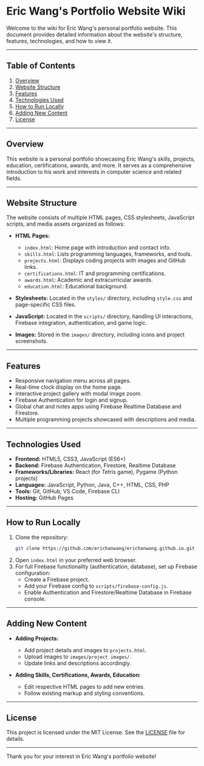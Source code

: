 # Eric Wang's Portfolio Website Wiki

Welcome to the wiki for Eric Wang's personal portfolio website. This document provides detailed information about the website's structure, features, technologies, and how to view it.

---

## Table of Contents

1. [Overview](#overview)
2. [Website Structure](#website-structure)
3. [Features](#features)
4. [Technologies Used](#technologies-used)
5. [How to Run Locally](#how-to-run-locally)
6. [Adding New Content](#adding-new-content)
7. [License](#license)

---

## Overview

This website is a personal portfolio showcasing Eric Wang's skills, projects, education, certifications, awards, and more. It serves as a comprehensive introduction to his work and interests in computer science and related fields.

---

## Website Structure

The website consists of multiple HTML pages, CSS stylesheets, JavaScript scripts, and media assets organized as follows:

- **HTML Pages:**
  - `index.html`: Home page with introduction and contact info.
  - `skills.html`: Lists programming languages, frameworks, and tools.
  - `projects.html`: Displays coding projects with images and GitHub links.
  - `certifications.html`: IT and programming certifications.
  - `awards.html`: Academic and extracurricular awards.
  - `education.html`: Educational background.

- **Stylesheets:** Located in the `styles/` directory, including `style.css` and page-specific CSS files.

- **JavaScript:** Located in the `scripts/` directory, handling UI interactions, Firebase integration, authentication, and game logic.

- **Images:** Stored in the `images/` directory, including icons and project screenshots.

---

## Features

- Responsive navigation menu across all pages.
- Real-time clock display on the home page.
- Interactive project gallery with modal image zoom.
- Firebase Authentication for login and signup.
- Global chat and notes apps using Firebase Realtime Database and Firestore.
- Multiple programming projects showcased with descriptions and media.

---

## Technologies Used

- **Frontend:** HTML5, CSS3, JavaScript (ES6+)
- **Backend:** Firebase Authentication, Firestore, Realtime Database
- **Frameworks/Libraries:** React (for Tetris game), Pygame (Python projects)
- **Languages:** JavaScript, Python, Java, C++, HTML, CSS, PHP
- **Tools:** Git, GitHub, VS Code, Firebase CLI
- **Hosting:** GitHub Pages

---

## How to Run Locally

1. Clone the repository:
   ```bash
   git clone https://github.com/erichanwang/erichanwang.github.io.git
   ```
2. Open `index.html` in your preferred web browser.
3. For full Firebase functionality (authentication, database), set up Firebase configuration:
   - Create a Firebase project.
   - Add your Firebase config to `scripts/firebase-config.js`.
   - Enable Authentication and Firestore/Realtime Database in Firebase console.

---

## Adding New Content

- **Adding Projects:**
  - Add project details and images to `projects.html`.
  - Upload images to `images/project images/`.
  - Update links and descriptions accordingly.

- **Adding Skills, Certifications, Awards, Education:**
  - Edit respective HTML pages to add new entries.
  - Follow existing markup and styling conventions.

---

## License

This project is licensed under the MIT License. See the [LICENSE](LICENSE) file for details.

---

Thank you for your interest in Eric Wang's portfolio website!

